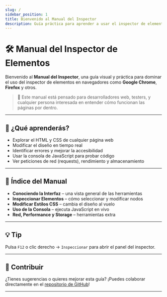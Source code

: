 ```yaml
---
slug: /
sidebar_position: 1
title: Bienvenido al Manual del Inspector
description: Guía práctica para aprender a usar el inspector de elementos de tu navegador.
---
```


# 🛠️ Manual del Inspector de Elementos

Bienvenido al **Manual del Inspector**, una guía visual y práctica para dominar el uso del inspector de elementos en navegadores como **Google Chrome**, **Firefox** y otros.

> 🔎 Este manual está pensado para desarrolladores web, testers, y cualquier persona interesada en entender cómo funcionan las páginas por dentro.

---

## 🚀 ¿Qué aprenderás?

- Explorar el HTML y CSS de cualquier página web
- Modificar el diseño en tiempo real
- Identificar errores y mejorar la accesibilidad
- Usar la consola de JavaScript para probar código
- Ver peticiones de red (requests), rendimiento y almacenamiento

---

## 🧭 Índice del Manual

- **Conociendo la Interfaz** – una vista general de las herramientas
- **Inspeccionar Elementos** – cómo seleccionar y modificar nodos
- **Modificar Estilos CSS** – cambia el diseño al vuelo
- **Uso de la Consola** – ejecuta JavaScript en vivo
- **Red, Performance y Storage** – herramientas extra

---

## 💡 Tip

Pulsa `F12` o clic derecho → `Inspeccionar` para abrir el panel del inspector.

---

## 🧩 Contribuir

¿Tienes sugerencias o quieres mejorar esta guía? ¡Puedes colaborar directamente en el [repositorio de GitHub](https://github.com/ElysiuM1617/Docusaurus)!

---
